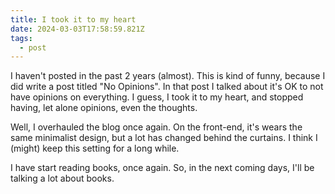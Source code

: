 ```yaml
---
title: I took it to my heart
date: 2024-03-03T17:58:59.821Z
tags:
  - post
---
```

I haven't posted in the past 2 years (almost). This is kind of funny, because I did write a post titled "No Opinions". In that post I talked about it's OK to not have opinions on everything. I guess, I took it to my heart, and stopped having, let alone opinions, even the thoughts.



Well, I overhauled the blog once again. On the front-end, it's wears the same minimalist design, but a lot has changed behind the curtains. I think I (might) keep this setting for a long while.



I have start reading books, once again. So, in the next coming days, I'll be talking a lot about books.
